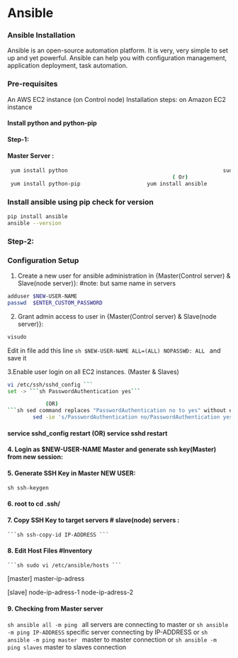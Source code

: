 # Ansible

### Ansible Installation
Ansible is an open-source automation platform. It is very, very simple to set up and yet powerful. Ansible can help you with configuration management, application deployment, task automation.

### Pre-requisites
An AWS EC2 instance (on Control node)
Installation steps:
on Amazon EC2 instance


#### Install python and python-pip



#### Step-1:

#### Master Server :
```sh
 yum install python													sudo yum-config-manager --enable epel
													( Or)           	yum repolist
 yum install python-pip                     yum install ansible
```
### Install ansible using pip check for version
```sh
pip install ansible
ansible --version
```

### Step-2:

### Configuration Setup

1. Create a new user for ansible administration in {Master(Control server) & Slave(node server)}: #note: but same name in servers
```sh
adduser $NEW-USER-NAME
passwd  $ENTER_CUSTOM_PASSWORD
```

2. Grant admin access to user in {Master(Control server) & Slave(node server)}:
```sh
visudo 
```
Edit in file 
add this line ```sh $NEW-USER-NAME ALL=(ALL) NOPASSWD: ALL ``` and save it


3.Enable user login on all EC2 instances. (Master & Slaves)
```sh
vi /etc/ssh/sshd_config ```
set -> ```sh PasswordAuthentication yes```

			(OR)
```sh sed command replaces "PasswordAuthentication no to yes" without editing file 
		sed -ie 's/PasswordAuthentication no/PasswordAuthentication yes/' /etc/ssh/sshd_config		
```
#### service	sshd_config restart	 (OR) service sshd restart

#### 4. Login as $NEW-USER-NAME 	Master and generate ssh key(Master) from new session:
	
#### 5. Generate SSH Key in Master NEW USER:
	
```sh ssh-keygen ```
#### 6.	root to  cd .ssh/
#### 7. Copy SSH Key to  target servers # slave(node) servers	:
	```sh ssh-copy-id IP-ADDRESS ```
	
#### 8. Edit Host Files  #Inventory
	```sh sudo vi /etc/ansible/hosts ```
[master]
master-ip-adress
		
[slave]
node-ip-adress-1
node-ip-adress-2

#### 9. Checking from Master server

```sh ansible all -m ping ``` all servers are connecting to master
or
```sh ansible -m ping IP-ADDRESS``` specific server connecting by IP-ADDRESS
	 or
	```sh ansible -m ping master ``` master to master connection
  or
	```sh ansible -m ping slaves``` master to slaves connection
